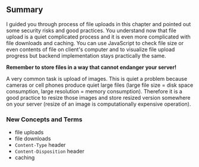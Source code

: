 ## Summary
I guided you through process of file uploads in this chapter and pointed out some security risks and good practices.
You understand now that file upload is a quiet complicated process and it is even more complicated with file downloads
and caching. You can use JavaScript to check file size or even contents of file on client's computer and to visualize
file upload progress but backend implementation stays practically the same.

**Remember to store files in a way that cannot endanger your server!**

A very common task is upload of images. This is quiet a problem because cameras or cell phones produce quiet large files
(large file size = disk space consumption, large resolution = memory consumption). Therefore it is a good practice
to resize those images and store resized version somewhere on your server (resize of an image is computationally
expensive operation).

### New Concepts and Terms
- file uploads
- file downloads
- `Content-Type` header
- `Content-Disposition` header
- caching